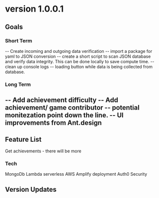 # version 1.0.0.1

## Goals

### Short Term

-- Create incoming and outgoing data verification
-- import a package for yaml to JSON conversion
-- create a short script to scan JSON database and verify data integrity. This can be done locally to save compute time.
-- clean up console logs
-- loading button while data is being collected from database.

### Long Term

-- Add achievement difficulty
-- Add achievement/ game contributor -- potential monitezation point down the line.
-- UI improvements from Ant.design
--

## Feature List

Get achievements - there will be more

### Tech

MongoDb
Lambda serverless
AWS Amplify deployment
Auth0 Security

## Version Updates
